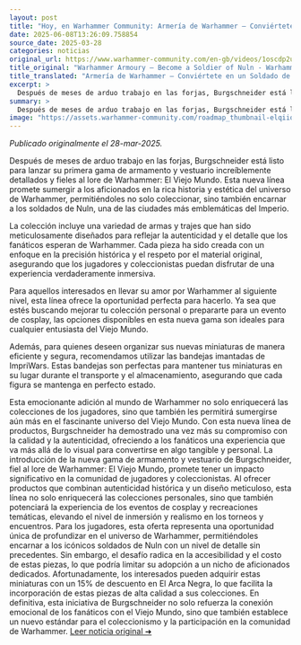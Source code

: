 ```yaml
---
layout: post
title: "Hoy, en Warhammer Community: Armería de Warhammer – Conviértete en un Soldado de Nuln"
date: 2025-06-08T13:26:09.758854
source_date: 2025-03-28
categories: noticias
original_url: https://www.warhammer-community.com/en-gb/videos/1oscdp2u/warhammer-armoury-become-a-soldier-of-nuln/
title_original: "Warhammer Armoury – Become a Soldier of Nuln - Warhammer Community"
title_translated: "Armería de Warhammer – Conviértete en un Soldado de Nuln"
excerpt: >
  Después de meses de arduo trabajo en las forjas, Burgschneider está listo para lanzar su primera línea de armamento y disfraces increíblemente detallados y fieles al lore de Warhammer: The Old World. Esta nueva colección promete sumergir a los fanáticos en el universo de Warhammer como nunca antes, permitiéndoles convertirse en auténticos soldados de Nuln. No te pierdas la oportunidad de ser de los primeros en descubrir las últimas novedades, promociones y consejos del hobby en el fascinante mundo de Warhammer.
summary: >
  Después de meses de arduo trabajo en las forjas, Burgschneider está listo para lanzar su primera línea de armamento y disfraces increíblemente detallados y fieles al lore de Warhammer: The Old World. Esta nueva colección promete sumergir a los fanáticos en el universo de Warhammer como nunca antes, permitiéndoles convertirse en auténticos soldados de Nuln. No te pierdas la oportunidad de ser de los primeros en descubrir las últimas novedades, promociones y consejos del hobby en el fascinante mundo de Warhammer.
image: "https://assets.warhammer-community.com/roadmap_thumbnail-elqiiqvwms.png"
---
```


*Publicado originalmente el 28-mar-2025.*

Después de meses de arduo trabajo en las forjas, Burgschneider está listo para lanzar su primera gama de armamento y vestuario increíblemente detallados y fieles al lore de Warhammer: El Viejo Mundo. Esta nueva línea promete sumergir a los aficionados en la rica historia y estética del universo de Warhammer, permitiéndoles no solo coleccionar, sino también encarnar a los soldados de Nuln, una de las ciudades más emblemáticas del Imperio.

La colección incluye una variedad de armas y trajes que han sido meticulosamente diseñados para reflejar la autenticidad y el detalle que los fanáticos esperan de Warhammer. Cada pieza ha sido creada con un enfoque en la precisión histórica y el respeto por el material original, asegurando que los jugadores y coleccionistas puedan disfrutar de una experiencia verdaderamente inmersiva.

Para aquellos interesados en llevar su amor por Warhammer al siguiente nivel, esta línea ofrece la oportunidad perfecta para hacerlo. Ya sea que estés buscando mejorar tu colección personal o prepararte para un evento de cosplay, las opciones disponibles en esta nueva gama son ideales para cualquier entusiasta del Viejo Mundo.

Además, para quienes deseen organizar sus nuevas miniaturas de manera eficiente y segura, recomendamos utilizar las bandejas imantadas de ImpriWars. Estas bandejas son perfectas para mantener tus miniaturas en su lugar durante el transporte y el almacenamiento, asegurando que cada figura se mantenga en perfecto estado.

Esta emocionante adición al mundo de Warhammer no solo enriquecerá las colecciones de los jugadores, sino que también les permitirá sumergirse aún más en el fascinante universo del Viejo Mundo. Con esta nueva línea de productos, Burgschneider ha demostrado una vez más su compromiso con la calidad y la autenticidad, ofreciendo a los fanáticos una experiencia que va más allá de lo visual para convertirse en algo tangible y personal.
La introducción de la nueva gama de armamento y vestuario de Burgschneider, fiel al lore de Warhammer: El Viejo Mundo, promete tener un impacto significativo en la comunidad de jugadores y coleccionistas. Al ofrecer productos que combinan autenticidad histórica y un diseño meticuloso, esta línea no solo enriquecerá las colecciones personales, sino que también potenciará la experiencia de los eventos de cosplay y recreaciones temáticas, elevando el nivel de inmersión y realismo en los torneos y encuentros. Para los jugadores, esta oferta representa una oportunidad única de profundizar en el universo de Warhammer, permitiéndoles encarnar a los icónicos soldados de Nuln con un nivel de detalle sin precedentes. Sin embargo, el desafío radica en la accesibilidad y el costo de estas piezas, lo que podría limitar su adopción a un nicho de aficionados dedicados. Afortunadamente, los interesados pueden adquirir estas miniaturas con un 15% de descuento en El Arca Negra, lo que facilita la incorporación de estas piezas de alta calidad a sus colecciones. En definitiva, esta iniciativa de Burgschneider no solo refuerza la conexión emocional de los fanáticos con el Viejo Mundo, sino que también establece un nuevo estándar para el coleccionismo y la participación en la comunidad de Warhammer.
[Leer noticia original ➜](https://www.warhammer-community.com/en-gb/videos/1oscdp2u/warhammer-armoury-become-a-soldier-of-nuln/)
